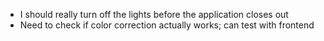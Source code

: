 - I should really turn off the lights before the application closes out
- Need to check if color correction actually works; can test with frontend